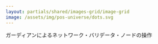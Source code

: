 ```yaml
---
layout: partials/shared/images-grid/image-grid
image: /assets/img/pos-universe/dots.svg
---
```


ガーディアンによるネットワーク・バリデータ・ノードの操作
